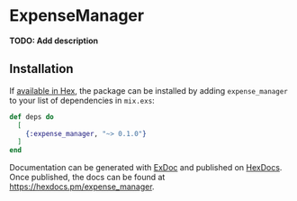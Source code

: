 # ExpenseManager

**TODO: Add description**

## Installation

If [available in Hex](https://hex.pm/docs/publish), the package can be installed
by adding `expense_manager` to your list of dependencies in `mix.exs`:

```elixir
def deps do
  [
    {:expense_manager, "~> 0.1.0"}
  ]
end
```

Documentation can be generated with [ExDoc](https://github.com/elixir-lang/ex_doc)
and published on [HexDocs](https://hexdocs.pm). Once published, the docs can
be found at <https://hexdocs.pm/expense_manager>.

